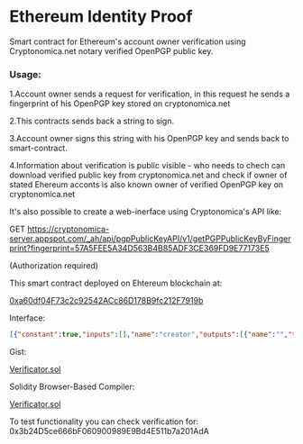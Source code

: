# Ethereum Identity Proof

Smart contract for Ethereum's account owner verification using Cryptonomica.net notary verified OpenPGP public key.

### Usage:

1.Account owner sends a request for verification, in this request he sends a fingerprint of his OpenPGP key stored on cryptonomica.net

2.This contracts sends back a string to sign.

3.Account owner signs this string with his OpenPGP key and sends back to smart-contract.

4.Information about verification is public visible - who needs to chech can download verified public key from cryptonomica.net and check if owner of stated Ehereum acconts is also known owner of verified OpenPGP key on cryptonomica.net

It's also possible to create a web-inerface using Cryptonomica's API like:

GET https://cryptonomica-server.appspot.com/_ah/api/pgpPublicKeyAPI/v1/getPGPPublicKeyByFingerprint?fingerprint=57A5FEE5A34D563B4B85ADF3CE369FD9E77173E5

(Authorization required)

This smart contract deployed on Ehtereum blockchain at:

[0xa60df04F73c2c92542ACc86D178B9fc212F7919b](https://etherscan.io/address/0xa60df04f73c2c92542acc86d178b9fc212f7919b)

Interface:

```JSON
[{"constant":true,"inputs":[],"name":"creator","outputs":[{"name":"","type":"string"}],"type":"function"},{"constant":false,"inputs":[{"name":"_signedString","type":"string"}],"name":"uploadSignedString","outputs":[],"type":"function"},{"constant":true,"inputs":[{"name":"","type":"address"}],"name":"signedString","outputs":[{"name":"","type":"string"}],"type":"function"},{"constant":true,"inputs":[{"name":"","type":"address"}],"name":"urlToVerifyKey","outputs":[{"name":"","type":"string"}],"type":"function"},{"constant":true,"inputs":[{"name":"","type":"address"}],"name":"keyFingerprint","outputs":[{"name":"","type":"string"}],"type":"function"},{"constant":false,"inputs":[{"name":"_fingerprint","type":"string"}],"name":"getStringToSignWithKey","outputs":[{"name":"","type":"bytes32"}],"type":"function"},{"constant":true,"inputs":[{"name":"","type":"address"}],"name":"stringToSign","outputs":[{"name":"","type":"bytes32"}],"type":"function"},{"inputs":[],"type":"constructor"}]
```

Gist:

[Verificator.sol](https://gist.github.com/ageyev/f00e9b425c00531daee2df1728f72d6a)

Solidity Browser-Based Compiler:

[Verificator.sol](https://ethereum.github.io/browser-solidity/#gist=f00e9b425c00531daee2df1728f72d6a&version=soljson-latest.js&optimize=true)

To test functionality you can check verification for: 
0x3b24D5ce666bF060900989E9Bd4E511b7a201AdA

